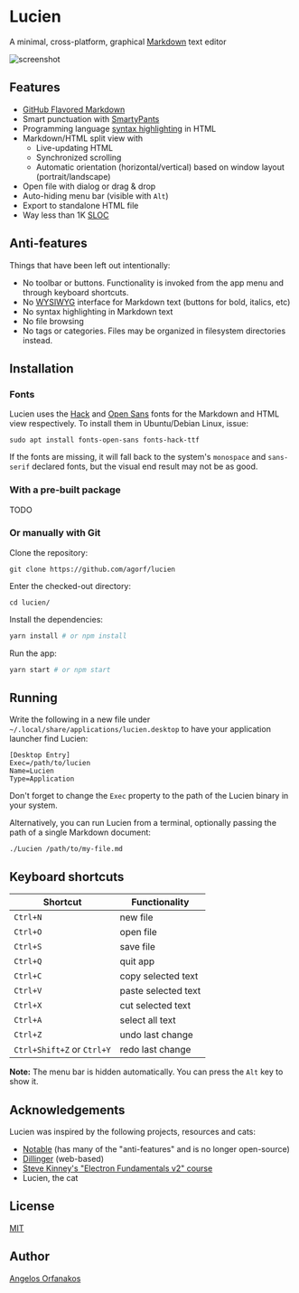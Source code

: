 # Lucien

A minimal, cross-platform, graphical [Markdown](https://commonmark.org/) text editor

![screenshot](https://raw.githubusercontent.com/agorf/lucien/master/docs/screenshot.png)

## Features

- [GitHub Flavored Markdown](https://github.github.com/gfm/)
- Smart punctuation with [SmartyPants](https://daringfireball.net/projects/smartypants/)
- Programming language [syntax highlighting](https://github.com/highlightjs/highlight.js) in HTML
- Markdown/HTML split view with
  - Live-updating HTML
  - Synchronized scrolling
  - Automatic orientation (horizontal/vertical) based on window layout (portrait/landscape)
- Open file with dialog or drag & drop
- Auto-hiding menu bar (visible with `Alt`)
- Export to standalone HTML file
- Way less than 1K [SLOC](https://en.wikipedia.org/wiki/Source_lines_of_code)

## Anti-features

Things that have been left out intentionally:

- No toolbar or buttons. Functionality is invoked from the app menu and through keyboard shortcuts.
- No [WYSIWYG](https://en.wikipedia.org/wiki/WYSIWYG) interface for Markdown text (buttons for bold, italics, etc)
- No syntax highlighting in Markdown text
- No file browsing
- No tags or categories. Files may be organized in filesystem directories instead.

## Installation

### Fonts

Lucien uses the [Hack](https://sourcefoundry.org/hack/) and [Open Sans](https://fonts.google.com/specimen/Open+Sans) fonts for the Markdown and HTML view respectively. To install them in Ubuntu/Debian Linux, issue:

```shell
sudo apt install fonts-open-sans fonts-hack-ttf
```

If the fonts are missing, it will fall back to the system's `monospace` and `sans-serif` declared fonts, but the visual end result may not be as good.

### With a pre-built package

TODO

### Or manually with Git

Clone the repository:

```shell
git clone https://github.com/agorf/lucien
```

Enter the checked-out directory:

```shell
cd lucien/
```

Install the dependencies:

```bash
yarn install # or npm install
```

Run the app:

```bash
yarn start # or npm start
```

## Running

Write the following in a new file under `~/.local/share/applications/lucien.desktop` to have your application launcher find Lucien:

```text
[Desktop Entry]
Exec=/path/to/lucien
Name=Lucien
Type=Application
```

Don't forget to change the `Exec` property to the path of the Lucien binary in your system.

Alternatively, you can run Lucien from a terminal, optionally passing the path of a single Markdown document:

```shell
./Lucien /path/to/my-file.md
```

## Keyboard shortcuts

|Shortcut|Functionality|
|--------|-------------|
|`Ctrl+N`|new file|
|`Ctrl+O`|open file|
|`Ctrl+S`|save file|
|`Ctrl+Q`|quit app|
|`Ctrl+C`|copy selected text|
|`Ctrl+V`|paste selected text|
|`Ctrl+X`|cut selected text|
|`Ctrl+A`|select all text|
|`Ctrl+Z`|undo last change|
|`Ctrl+Shift+Z` or `Ctrl+Y`|redo last change|

**Note:** The menu bar is hidden automatically. You can press the `Alt` key to show it.

## Acknowledgements

Lucien was inspired by the following projects, resources and cats:

- [Notable](https://github.com/notable/notable) (has many of the "anti-features" and is no longer open-source)
- [Dillinger](https://dillinger.io/) (web-based)
- [Steve Kinney's "Electron Fundamentals v2" course](https://frontendmasters.com/courses/electron-v2/)
- Lucien, the cat

## License

[MIT](https://github.com/agorf/lucien/blob/master/LICENSE.txt)

## Author

[Angelos Orfanakos](https://angelos.dev)
